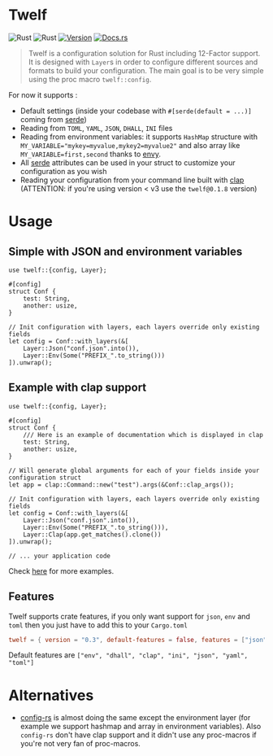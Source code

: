 # Twelf

![Rust](https://img.shields.io/badge/rust-stable-brightgreen.svg)
![Rust](https://github.com/bnjjj/twelf/workflows/Rust/badge.svg)
[![Version](https://img.shields.io/crates/v/twelf.svg)](https://crates.io/crates/twelf)
[![Docs.rs](https://docs.rs/twelf/badge.svg)](https://docs.rs/twelf)

> Twelf is a configuration solution for Rust including 12-Factor support. It is designed with `Layer`s in order to configure different sources and formats to build your configuration. The main goal is to be very simple using the proc macro `twelf::config`.

For now it supports :

- Default settings (inside your codebase with `#[serde(default = ...)]` coming from [serde](https://serde.rs))
- Reading from `TOML`, `YAML`, `JSON`, `DHALL`, `INI` files
- Reading from environment variables: it supports `HashMap` structure with `MY_VARIABLE="mykey=myvalue,mykey2=myvalue2"` and also array like `MY_VARIABLE=first,second` thanks to [envy](https://github.com/softprops/envy).
- All [serde](https://serde.rs) attributes can be used in your struct to customize your configuration as you wish
- Reading your configuration from your command line built with [clap](https://github.com/clap-rs/clap) (ATTENTION: if you're using version < v3 use the `twelf@0.1.8` version)

# Usage

## Simple with JSON and environment variables

```rust,no_run
use twelf::{config, Layer};

#[config]
struct Conf {
    test: String,
    another: usize,
}

// Init configuration with layers, each layers override only existing fields
let config = Conf::with_layers(&[
    Layer::Json("conf.json".into()),
    Layer::Env(Some("PREFIX_".to_string()))
]).unwrap();
```

## Example with clap support

```rust,compile_fail
use twelf::{config, Layer};

#[config]
struct Conf {
    /// Here is an example of documentation which is displayed in clap
    test: String,
    another: usize,
}

// Will generate global arguments for each of your fields inside your configuration struct
let app = clap::Command::new("test").args(&Conf::clap_args());

// Init configuration with layers, each layers override only existing fields
let config = Conf::with_layers(&[
    Layer::Json("conf.json".into()),
    Layer::Env(Some("PREFIX_".to_string())),
    Layer::Clap(app.get_matches().clone())
]).unwrap();

// ... your application code
```

Check [here](./twelf/examples) for more examples.

## Features

Twelf supports crate features, if you only want support for `json`, `env` and `toml` then you just have to add this to your `Cargo.toml`

```toml
twelf = { version = "0.3", default-features = false, features = ["json", "toml", "env"] }
```

Default features are `["env", "dhall", "clap", "ini", "json", "yaml", "toml"]`

# Alternatives

- [config-rs](https://github.com/mehcode/config-rs) is almost doing the same except the environment layer (for example we support hashmap and array in environment variables). Also `config-rs` don't have clap support and it didn't use any proc-macros if you're not very fan of proc-macros.
